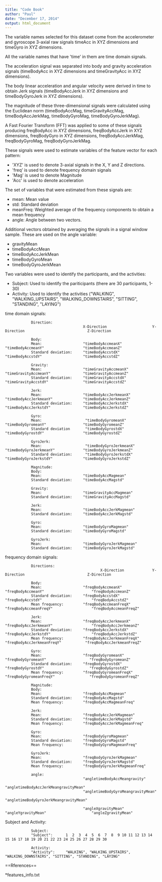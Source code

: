 ```yaml
---
title: "Code Book"
author: "Paul"
date: "December 17, 2014"
output: html_document
---
```


The variable names selected for this dataset come from the accelerometer and gyroscope 3-axial raw signals timeAcc in XYZ dimensions and timeGyro in XYZ dimensions.

All the variable names that have 'time' in them are time domain signals. 

The acceleration signal was separated into body and gravity acceleration signals (timeBodyAcc in XYZ dimensions and timeGravityAcc in XYZ dimensions). 

The body linear acceleration and angular velocity were derived in time to obtain Jerk signals (timeBodyAccJerk in XYZ dimensions and 
timeBodyGyroJerk in XYZ dimensions). 

The magnitude of these three-dimensional signals were calculated using the Euclidean norm (timeBodyAccMag, timeGravityAccMag, timeBodyAccJerkMag, timeBodyGyroMag, timeBodyGyroJerkMag). 

A Fast Fourier Transform (FFT) was applied to some of these signals producing freqBodyAcc in XYZ dimensions, freqBodyAccJerk in XYZ dimensions, freqBodyGyro in XYZ dimensions, freqBodyAccJerkMag, freqBodyGyroMag, freqBodyGyroJerkMag. 

These signals were used to estimate variables of the feature vector for each pattern:  

- 'XYZ' is used to denote 3-axial signals in the X, Y and Z directions.
- 'freq' is used to denote frequency domain signals
- 'Mag' is used to denote Magnitude
- 'Acc' is used to denote acceleration

The set of variables that were estimated from these signals are:

- mean: Mean value
- std: Standard deviation
- meanFreq: Weighted average of the frequency components to obtain a mean frequency
- angle: Angle between two vectors.

Additional vectors obtained by averaging the signals in a signal window sample. These are used on the angle variable:

- gravityMean
- timeBodyAccMean
- timeBodyAccJerkMean
- timeBodyGyroMean
- timeBodyGyroJerkMean

Two variables were used to identify the participants, and the activities:

- Subject: Used to identify the pariticipants (there are 30 participants, 1-30)
- Activity: Used to identify the activities ("WALKING", "WALKING_UPSTAIRS", "WALKING_DOWNSTAIRS", "SITTING", "STANDING", "LAYING")

time domain signals:

                Direction:              
                                        X-Direction                     Y-Direction                             Z-Direction
                                        
                Body:
                Mean:                   "timeBodyAccmeanX"                  "timeBodyAccmeanY"                  "timeBodyAccmeanZ"                  
                Standard deviation:     "timeBodyAccstdX"                   "timeBodyAccstdY"                   "timeBodyAccstdZ"

                Gravity:
                Mean:                   "timeGravityAccmeanX"               "timeGravityAccmeanY"               "timeGravityAccmeanZ"               
                Standard deviation:     "timeGravityAccstdX"                "timeGravityAccstdY"                "timeGravityAccstdZ"

                Jerk:
                Mean:                   "timeBodyAccJerkmeanX"              "timeBodyAccJerkmeanY"              "timeBodyAccJerkmeanZ"              
                Standard deviation:     "timeBodyAccJerkstdX"               "timeBodyAccJerkstdY"               "timeBodyAccJerkstdZ"

                Gyro:
                Mean:                    "timeBodyGyromeanX"                 "timeBodyGyromeanY"                 "timeBodyGyromeanZ"                 
                Standard deviation       "timeBodyGyrostdX"                  "timeBodyGyrostdY"                  "timeBodyGyrostdZ" 

                GyroJerk:
                Mean:                    "timeBodyGyroJerkmeanX"             "timeBodyGyroJerkmeanY"             "timeBodyGyroJerkmeanZ"             
                Standard deviation:      "timeBodyGyroJerkstdX"              "timeBodyGyroJerkstdY"              "timeBodyGyroJerkstdZ" 

                Magnitude:
                Body:
                Mean:                   "timeBodyAccMagmean"                
                Standard deviation:     "timeBodyAccMagstd" 

                Gravity:
                Mean:                   "timeGravityAccMagmean"             
                Standard deviation:     "timeGravityAccMagstd"
        
                Jerk:
                Mean:                   "timeBodyAccJerkMagmean"            
                Standard deviation:     "timeBodyAccJerkMagstd"
        
                Gyro:
                Mean:                   "timeBodyGyroMagmean"               
                Standard deviation:     "timeBodyGyroMagstd"
        
                GyroJerk:
                Mean:                   "timeBodyGyroJerkMagmean"           
                Standard deviation:     "timeBodyGyroJerkMagstd"
        
frequency domain signals:
                
                Directions:
                                                X-Direction             Y-Direction                             Z-Direction
                                        
                Body:
                Mean:                   "freqBodyAccmeanX"              "freqBodyAccmeanY"                      "freqBodyAccmeanZ"                  
                Standard deviation:     "freqBodyAccstdX"               "freqBodyAccstdY"                       "freqBodyAccstdZ" 
                Mean frequency:         "freqBodyAccmeanFreqX"          "freqBodyAccmeanFreqY"                  "freqBodyAccmeanFreqZ"

                Jerk:                        
                Mean:                   "freqBodyAccJerkmeanX"          "freqBodyAccJerkmeanY"                  "freqBodyAccJerkmeanZ"
                Standard deviation:     "freqBodyAccJerkstdX"           "freqBodyAccJerkstdY"                   "freqBodyAccJerkstdZ" 
                Mean frequency:         "freqBodyAccJerkmeanFreqX"      "freqBodyAccJerkmeanFreqY"           "freqBodyAccJerkmeanFreqZ"
                        
                Gyro:                        
                Mean:                   "freqBodyGyromeanX"              "freqBodyGyromeanY"                    "freqBodyGyromeanZ"                 
                Standard deviation:     "freqBodyGyrostdX"               "freqBodyGyrostdY"                     "freqBodyGyrostdZ" 
                Mean frequency:         "freqBodyGyromeanFreqX"          "freqBodyGyromeanFreqY"                "freqBodyGyromeanFreqZ" 
                        
                Magnitude:
                Body:
                Mean:                   "freqBodyAccMagmean"                
                Standard deviation:     "freqBodyAccMagstd" 
                Mean frequency:         "freqBodyAccMagmeanFreq"
                        
                Jerk:                
                Mean:                   "freqBodyAccJerkMagmean"            
                Standard deviation:     "freqBodyAccJerkMagstd" 
                Mean frequency:         "freqBodyAccJerkMagmeanFreq"
                        
                Gyro:                
                Mean:                   "freqBodyGyroMagmean"               
                Standard deviation:     "freqBodyGyroMagstd"
                Mean frequency:         "freqBodyGyroMagmeanFreq"
                        
                GyroJerk:                
                Mean:                   "freqBodyGyroJerkMagmean"           
                Standard deviation:     "freqBodyGyroJerkMagstd"
                Mean frequency:         "freqBodyGyroJerkMagmeanFreq" 

                angle:
                                        "angletimeBodyAccMeangravity"         
                                        "angletimeBodyAccJerkMeangravityMean"  
                                        "angletimeBodyGyroMeangravityMean"     
                                        "angletimeBodyGyroJerkMeangravityMean"

                                        "angleXgravityMean"             "angleYgravityMean"                     "angleZgravityMean"
                        
Subject and Activity:

                Subject:
                "Subject":      1  2  3  4  5  6  7  8  9 10 11 12 13 14 15 16 17 18 19 20 21 22 23 24 25 26 27 28 29 30 

                Activity:
                "Activity":     "WALKING", "WALKING_UPSTAIRS", "WALKING_DOWNSTAIRS", "SITTING", "STANDING", "LAYING"


==Rferences==

*features_info.txt